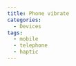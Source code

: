 ```yaml
---
title: Phone vibrate
categories:
  - Devices
tags:
  - mobile
  - telephone
  - haptic
---
```

